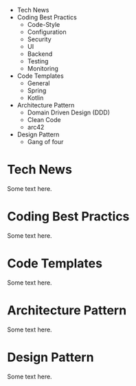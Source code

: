- Tech News
- Coding Best Practics
  - Code-Style
  - Configuration
  - Security
  - UI
  - Backend
  - Testing
  - Monitoring
- Code Templates
  - General
  - Spring
  - Kotlin
- Architecture Pattern
  - Domain Driven Design (DDD)
  - Clean Code
  - arc42
- Design Pattern
  - Gang of four

# Tech News
Some text here.

# Coding Best Practics
Some text here.

# Code Templates
Some text here.

# Architecture Pattern
Some text here.

# Design Pattern
Some text here.

